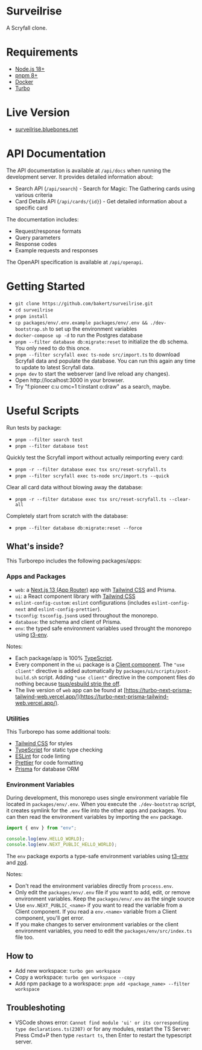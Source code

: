 # Surveilrise

A Scryfall clone.

# Requirements

- [Node.js 18+](https://nodejs.org/en)
- [pnpm 8+](https://pnpm.io/)
- [Docker](https://www.docker.com/)
- [Turbo](https://turbo.build/repo/docs/installing)

# Live Version

- [surveilrise.bluebones.net](https://surveilrise.bluebones.net/)

# API Documentation

The API documentation is available at `/api/docs` when running the development server. It provides detailed information about:

- Search API (`/api/search`) - Search for Magic: The Gathering cards using various criteria
- Card Details API (`/api/cards/{id}`) - Get detailed information about a specific card

The documentation includes:

- Request/response formats
- Query parameters
- Response codes
- Example requests and responses

The OpenAPI specification is available at `/api/openapi`.

# Getting Started

- `git clone https://github.com/bakert/surveilrise.git`
- `cd surveilrise`
- `pnpm install`
- `cp packages/env/.env.example packages/env/.env && ./dev-bootstrap.sh` to set up the environment variables
- `docker-compose up -d` to run the Postgres database
- `pnpm --filter database db:migrate:reset` to initialize the db schema. You only need to do this once.
- `pnpm --filter scryfall exec ts-node src/import.ts` to download Scryfall data and populate the database. You can run this again any time to update to latest Scryfall data.
- `pnpm dev` to start the webserver (and live reload any changes).
- Open http://localhost:3000 in your browser.
- Try "f:pioneer c:u cmc=1 t:instant o:draw" as a search, maybe.

# Useful Scripts

Run tests by package:

- `pnpm --filter search test`
- `pnpm --filter database test`

Quickly test the Scryfall import without actually reimporting every card:

- `pnpm -r --filter database exec tsx src/reset-scryfall.ts`
- `pnpm --filter scryfall exec ts-node src/import.ts --quick`

Clear all card data without blowing away the database:

- `pnpm -r --filter database exec tsx src/reset-scryfall.ts --clear-all`

Completely start from scratch with the database:

- `pnpm --filter database db:migrate:reset --force`

## What's inside?

This Turborepo includes the following packages/apps:

### Apps and Packages

- `web`: a [Next.js 13 (App Router)](https://nextjs.org/) app with [Tailwind CSS](https://tailwindcss.com/) and Prisma.
- `ui`: a React component library with [Tailwind CSS](https://tailwindcss.com/)
- `eslint-config-custom`: `eslint` configurations (includes `eslint-config-next` and `eslint-config-prettier`).
- `tsconfig`: `tsconfig.json`s used throughout the monorepo.
- `database`: the schema and client of Prisma.
- `env`: the typed safe environment variables used throught the monorepo using [t3-env](https://github.com/t3-oss/t3-env).

Notes:

- Each package/app is 100% [TypeScript](https://www.typescriptlang.org/).
- Every component in the `ui` package is a [Client component](https://nextjs.org/docs/getting-started/react-essentials#client-components). The `"use client"` directive is added automatically by `packages/ui/scripts/post-build.sh` script. Adding `"use client"` directive in the component files do nothing because [tsup/esbuild strip the off](https://github.com/egoist/tsup/issues/835#issuecomment-1481150839).
- The live version of `web` app can be found at [https://turbo-next-prisma-tailwind-web.vercel.app/](https://turbo-next-prisma-tailwind-web.vercel.app/).

### Utilities

This Turborepo has some additional tools:

- [Tailwind CSS](https://tailwindcss.com/) for styles
- [TypeScript](https://www.typescriptlang.org/) for static type checking
- [ESLint](https://eslint.org/) for code linting
- [Prettier](https://prettier.io) for code formatting
- [Prisma](https://www.prisma.io/) for database ORM

### Environment Variables

During development, this monorepo uses single environment variable file located in `packages/env/.env`. When you execute the `./dev-bootstrap` script, it creates symlink for the `.env` file into the other apps and packages. You can then read the environment variables by importing the `env` package.

```typescript
import { env } from "env";

console.log(env.HELLO_WORLD);
console.log(env.NEXT_PUBLIC_HELLO_WORLD);
```

The `env` package exports a type-safe environment variables using [t3-env](https://github.com/t3-oss/t3-env) and [zod](https://zod.dev/).

Notes:

- Don't read the environment variables directly from `process.env`.
- Only edit the `packages/env/.env` file if you want to add, edit, or remove environment variables. Keep the `packages/env/.env` as the single source
- Use `env.NEXT_PUBLIC_<name>` if you want to read the variable from a Client component. If you read a `env.<name>` variable from a Client component, you'll get error.
- If you make changes to server environment variables or the client environment variables, you need to edit the `packages/env/src/index.ts` file too.

## How to

- Add new workspace: `turbo gen workspace`
- Copy a workspace: `turbo gen workspace --copy`
- Add npm package to a workspace: `pnpm add <package_name> --filter workspace`

## Troubleshoting

- VSCode shows error: `Cannot find module 'ui' or its corresponding type declarations.ts(2307)` or for any modules, restart the TS Server: Press Cmd+P then type `restart ts`, then Enter to restart the typescript server.
